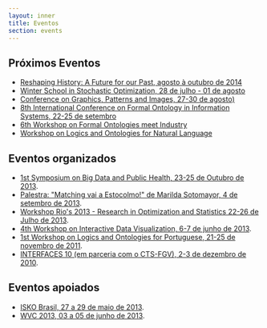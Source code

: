 ```yaml
---
layout: inner
title: Eventos
section: events
---
```


## Próximos Eventos

- [Reshaping History: A Future for our Past, agosto à outubro de 2014](http://emap.fgv.br/RHR-2014/)
- [Winter School in Stochastic Optimization, 28 de julho - 01 de agosto](https://wsso.emap.fgv.br)
- [Conference on Graphics, Patterns and Images, 27-30 de agosto)](/sibgrapi-2014/)
- [8th International Conference on Formal Ontology in Information Systems, 22-25 de setembro](http://fois2014.inf.ufes.br/)
- [6th Workshop on Formal Ontologies meet Industry](/fomi-2014/)
- [Workshop on Logics and Ontologies for Natural Language](/logonto-2014/)

## Eventos organizados
 
- [1st Symposium on Big Data and Public Health, 23-25 de Outubro de 2013](/BDPH2013/).
- [Palestra: "Matching vai a Estocolmo!" de Marilda Sotomayor, 4 de setembro de 2013](/blog/2013/09/04/palestra-matching.html).
- [Workshop Rio's 2013 - Research in Optimization and Statistics 22-26 de Julho de 2013](/blog/2013/07/15/RIOs.html).
- <a href="/WVC-2013/" target="_blank">4th Workshop on Interactive Data Visualization, 6-7 de junho de 2013</a>.
- <a href="/NLP-2011/" target="_blank">1st Workshop on Logics and Ontologies for Portuguese, 21-25 de novembro de 2011</a>.
- <a href="http://direitorio.fgv.br/cts/interfaces10" target="_blank">INTERFACES 10 (em parceria com o CTS-FGV), 2-3 de dezembro de 2010</a>.

## Eventos apoiados

- <a href="http://isko-brasil.org.br/" target="_blank">ISKO Brasil, 27 a 29 de maio de 2013</a>.
- <a href="http://www2.ic.uff.br/~wvc2013/" target="_blank">WVC 2013, 03 a 05 de junho de 2013</a>.

